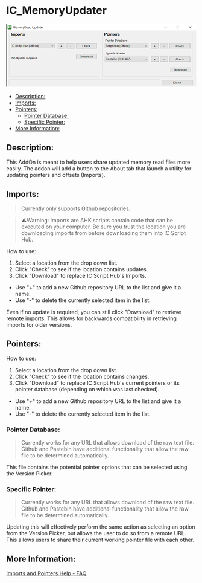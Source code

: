 # IC_MemoryUpdater
![Main Screen](./docimages/default-screen.png)

  - [Description:](#description)
  - [Imports:](#imports)
  - [Pointers:](#pointers)
    - [Pointer Database:](#pointer-database)
    - [Specific Pointer:](#specific-pointer)
  - [More Information:](#more-information)
  
## Description:
This AddOn is meant to help users share updated memory read files more easily.
The addon will add a button to the About tab that launch a utility for updating pointers and offsets (Imports).
  
## Imports:  
> Currently only supports Github repositories.

>&#x26a0;&#xfe0f;Warning:  Imports are AHK scripts contain code that can be executed on your computer. Be sure you trust the location you are downloading imports from before downloading them into IC Script Hub.

 How to use:
 1. Select a location from the drop down list. 
 2. Click "Check" to see if the location contains updates.
 3. Click "Download" to replace IC Script Hub's Imports.  

 - Use "+" to add a new Github repository URL to the list and give it a name.  
 - Use "-" to delete the currently selected item in the list.  

Even if no update is required, you can still click "Download" to retrieve remote imports. This allows for backwards compatibility in retrieving imports for older versions.

## Pointers:  

 How to use:
 1. Select a location from the drop down list. 
 2. Click "Check" to see if the location contains changes.
 3. Click "Download" to replace IC Script Hub's current pointers or its pointer database (depending on which was last checked).  

 - Use "+" to add a new Github repository URL to the list and give it a name.  
 - Use "-" to delete the currently selected item in the list.  

### Pointer Database:  
> Currently works for any URL that allows download of the raw text file. Github and Pastebin have additional functionality that allow the raw file to be determined automatically.

This file contains the potential pointer options that can be selected using the Version Picker.

### Specific Pointer:  
> Currently works for any URL that allows download of the raw text file. Github and Pastebin have additional functionality that allow the raw file to be determined automatically.

Updating this will effectively perform the same action as selecting an option from the Version Picker, but allows the user to do so from a remote URL. This allows users to share their current working pointer file with each other.

## More Information:
[Imports and Pointers Help - FAQ](docfiles/imports-pointers-help.md#imports-and-pointers-help---faq)
